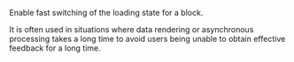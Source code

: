 Enable fast switching of the loading state for a block.

It is often used in situations where data rendering or asynchronous processing takes a long time to avoid users being unable to obtain effective feedback for a long time.
